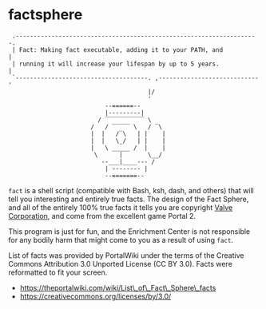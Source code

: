 # factsphere

```
 .--------------------------------------------------------------------.
 | Fact: Making fact executable, adding it to your PATH, and          |
 | running it will increase your lifespan by up to 5 years.           |
 `-------------------------------------. ,----------------------------'
                                       |/
                                       '
                           --======--
                           |---------|
                         / ‾‾‾‾‾‾‾‾‾‾‾ \
                       /   / ‾‾‾‾‾ \   / ‾\
                       |  |   /‾\   | |    |
                       |  |   \_/   | |    |
                       |   \ _____ /  |    |
                        \      |       \__/
                          --___|____--- /
                           | -------- |
                           --=======--

```

`fact` is a shell script (compatible with Bash, ksh, dash, and others) that
will tell you interesting and entirely true facts. The design of the Fact
Sphere, and all of the entirely 100% true facts it tells you are copyright
[Valve Corporation](http://www.valvesoftware.com/), and come from the
excellent game Portal 2.

This program is just for fun, and the Enrichment Center is not responsible
for any bodily harm that might come to you as a result of using `fact`.

List of facts was provided by PortalWiki under the terms of the Creative
Commons Attribution 3.0 Unported License (CC BY 3.0). Facts were reformatted
to fit your screen.

 * https://theportalwiki.com/wiki/List\_of\_Fact\_Sphere\_facts
 * https://creativecommons.org/licenses/by/3.0/

